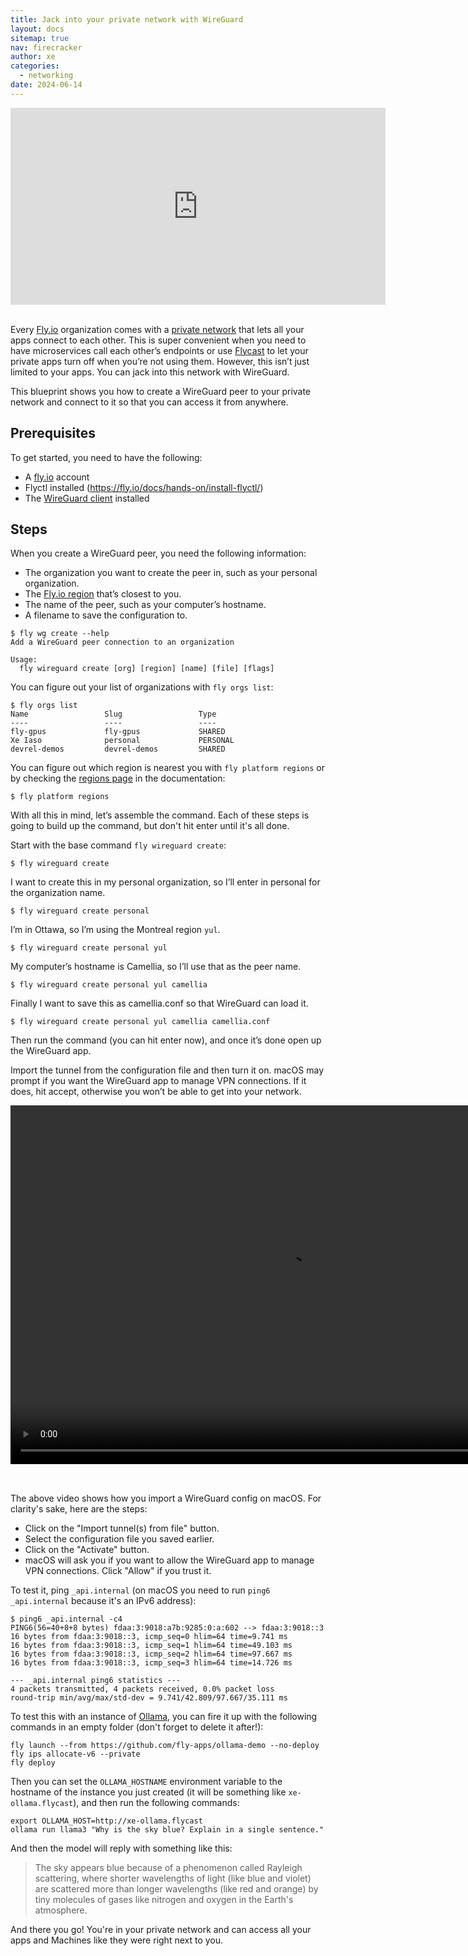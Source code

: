 ```yaml
---
title: Jack into your private network with WireGuard
layout: docs
sitemap: true
nav: firecracker
author: xe
categories:
  - networking
date: 2024-06-14
---
```


<center><iframe width="600" height="315" src="https://www.youtube-nocookie.com/embed/4NcvlIlIlso?si=DPbDPwzlRTQFx0hB" title="YouTube video player" frameborder="0" allow="accelerometer; autoplay; clipboard-write; encrypted-media; gyroscope; picture-in-picture; web-share" referrerpolicy="strict-origin-when-cross-origin" allowfullscreen></iframe></center><br />

Every [Fly.io](http://Fly.io) organization comes with a [private network](https://fly.io/docs/networking/private-networking/) that lets all your apps connect to each other. This is super convenient when you need to have microservices call each other’s endpoints or use [Flycast](https://fly.io/docs/networking/private-networking/#flycast-private-fly-proxy-services) to let your private apps turn off when you’re not using them. However, this isn’t just limited to your apps. You can jack into this network with WireGuard.

This blueprint shows you how to create a WireGuard peer to your private network and connect to it so that you can access it from anywhere.

## Prerequisites

To get started, you need to have the following:

- A [fly.io](http://fly.io) account
- Flyctl installed (https://fly.io/docs/hands-on/install-flyctl/)
- The [WireGuard client](https://www.wireguard.com/install/) installed

## Steps

When you create a WireGuard peer, you need the following information:

- The organization you want to create the peer in, such as your personal organization.
- The [Fly.io region](/docs/reference/regions/) that’s closest to you.
- The name of the peer, such as your computer’s hostname.
- A filename to save the configuration to.

```
$ fly wg create --help
Add a WireGuard peer connection to an organization

Usage:
  fly wireguard create [org] [region] [name] [file] [flags]
```

You can figure out your list of organizations with `fly orgs list`:

```
$ fly orgs list
Name                 Slug                 Type
----                 ----                 ----
fly-gpus             fly-gpus             SHARED
Xe Iaso              personal             PERSONAL
devrel-demos         devrel-demos         SHARED
```

You can figure out which region is nearest you with `fly platform regions` or by checking the [regions page](https://fly.io/docs/reference/regions/) in the documentation:

```
$ fly platform regions
```

With all this in mind, let’s assemble the command. Each of these steps is going to build up the command, but don't hit enter until it's all done.

Start with the base command `fly wireguard create`:

```
$ fly wireguard create
```

I want to create this in my personal organization, so I’ll enter in personal for the organization name.

```
$ fly wireguard create personal
```

I’m in Ottawa, so I’m using the Montreal region `yul`.

```
$ fly wireguard create personal yul
```

My computer’s hostname is Camellia, so I’ll use that as the peer name.

```
$ fly wireguard create personal yul camellia
```

Finally I want to save this as camellia.conf so that WireGuard can load it.

```
$ fly wireguard create personal yul camellia camellia.conf
```

Then run the command (you can hit enter now), and once it’s done open up the WireGuard app.

Import the tunnel from the configuration file and then turn it on. macOS may prompt if you want the WireGuard app to manage VPN connections. If it does, hit accept, otherwise you won’t be able to get into your network.

<video width="886" height="574" controls autoplay loop style="margin-bottom: 2rem;">
  <source src="./wireguard-activate.mp4" type="video/mp4">
  Your browser does not support the video tag.
</video>

The above video shows how you import a WireGuard config on macOS. For clarity's sake, here are the steps:

- Click on the "Import tunnel(s) from file" button.
- Select the configuration file you saved earlier.
- Click on the "Activate" button.
- macOS will ask you if you want to allow the WireGuard app to manage VPN connections. Click "Allow" if you trust it.

To test it, ping `_api.internal` (on macOS you need to run `ping6 _api.internal` because it's an IPv6 address):

```
$ ping6 _api.internal -c4
PING6(56=40+8+8 bytes) fdaa:3:9018:a7b:9285:0:a:602 --> fdaa:3:9018::3
16 bytes from fdaa:3:9018::3, icmp_seq=0 hlim=64 time=9.741 ms
16 bytes from fdaa:3:9018::3, icmp_seq=1 hlim=64 time=49.103 ms
16 bytes from fdaa:3:9018::3, icmp_seq=2 hlim=64 time=97.667 ms
16 bytes from fdaa:3:9018::3, icmp_seq=3 hlim=64 time=14.726 ms

--- _api.internal ping6 statistics ---
4 packets transmitted, 4 packets received, 0.0% packet loss
round-trip min/avg/max/std-dev = 9.741/42.809/97.667/35.111 ms
```

To test this with an instance of [Ollama](https://ollama.com), you can fire it up with the following commands in an empty folder (don't forget to delete it after!):

```
fly launch --from https://github.com/fly-apps/ollama-demo --no-deploy
fly ips allocate-v6 --private
fly deploy
```

Then you can set the `OLLAMA_HOSTNAME` environment variable to the hostname of the instance you just created (it will be something like `xe-ollama.flycast`), and then run the following commands:

```
export OLLAMA_HOST=http://xe-ollama.flycast
ollama run llama3 "Why is the sky blue? Explain in a single sentence."
```

And then the model will reply with something like this:

> The sky appears blue because of a phenomenon called Rayleigh scattering, where shorter wavelengths of light (like blue and violet) are scattered more than longer wavelengths (like red and orange) by tiny molecules of gases like nitrogen and oxygen in the Earth's atmosphere.

And there you go! You're in your private network and can access all your apps and Machines like they were right next to you.
